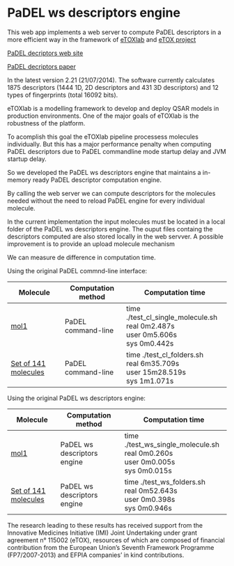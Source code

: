 # PaDEL ws descriptors engine

This web app implements a web server to compute PaDEL descriptors in a more efficient way in the framework of [eTOXlab](https://github.com/phi-grib/eTOXlab) and [eTOX project](http://www.etoxproject.eu/)

[PaDEL decriptors web site](http://www.yapcwsoft.com/dd/padeldescriptor/)

[PaDEL decriptors paper](https://www.ncbi.nlm.nih.gov/pubmed/21425294)

In the latest version 2.21 (21/07/2014). The software currently calculates 1875 descriptors (1444 1D, 2D descriptors and 431 3D descriptors) and 12 types of fingerprints (total 16092 bits).

eTOXlab is a modelling framework to develop and deploy QSAR models in production environments. 
One of the major goals of eTOXlab is the robustness of the platform.

To acomplish this goal the eTOXlab pipeline processess molecules individually.
But this has a major performance penalty when computing PaDEL descriptors due to PaDEL commandline mode startup delay and JVM startup delay.

So we developed the PaDEL ws descriptors engine that maintains a in-memory ready PaDEL descriptor computation engine. 

By calling the web server we can compute descriptors for the molecules needed without the need to reload PaDEL engine for every individual molecule.

In the current implementation the input molecules must be located in a local folder of the PaDEL ws descriptors engine. The ouput files containg the descriptors computed are also stored locally in the web servver. A possible improvement is to provide an upload molecule mechanism

We can measure de difference in computation time.

Using the original PaDEL commnd-line interface:

Molecule | Computation method | Computation time 
---------|--------------------|-------------------
[mol1](https://github.com/phi-grib/PaDEL-descriptor-ws/blob/master/input/individual/mol1/mol1.sdf)| PaDEL command-line|time ./test_cl_single_molecule.sh <br> real	0m2.487s <br> user	0m5.606s  <br> sys	0m0.442s <br> 
[Set of 141 molecules](https://github.com/phi-grib/PaDEL-descriptor-ws/tree/master/input/individual)| PaDEL command-line | time ./test_cl_folders.sh <br> real	6m35.709s <br> user	15m28.519s <br> sys	1m1.071s

Using the original PaDEL ws descriptors engine:

Molecule | Computation method | Computation time 
---------|--------------------|-------------------
[mol1](https://github.com/phi-grib/PaDEL-descriptor-ws/blob/master/input/individual/mol1/mol1.sdf)| PaDEL ws descriptors engine|time ./test_ws_single_molecule.sh <br> real	0m0.260s  <br> user	0m0.005s <br> sys	0m0.015s 
[Set of 141 molecules](https://github.com/phi-grib/PaDEL-descriptor-ws/tree/master/input/individual)| PaDEL ws descriptors engine|time ./test_ws_folders.sh <br> real	0m52.643s <br> user	0m0.398s <br> sys	0m0.946s 

The research leading to these results has received support from the Innovative Medicines Initiative (IMI) Joint Undertaking under grant agreement n° 115002 (eTOX), resources of which are composed of financial contribution from the European Union’s Seventh Framework Programme (FP7/2007-2013) and EFPIA companies’ in kind contributions.
